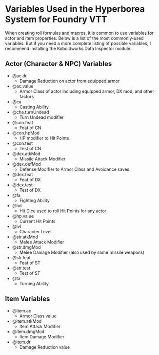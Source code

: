 # Variables Used in the Hyperborea System for Foundry VTT

When creating roll formulas and macros, it is common to use variables for actor and item properties. Below is a list of the most commonly-used variables. But if you need a more complete listing of possible variables, I recommend installing the Koboldworks Data Inspector module.

## Actor (Character & NPC) Variables
- @ac.dr
  - Damage Reduction on actor from equipped armor
- @ac.value
  - Armor Class of actor including equipped armor, DX mod, and other factors
- @ca
  - Casting Ability
- @cha.turnUndead
  - Turn Undead modifier
- @con.feat
  - Feat of CN
- @con.hpMod
  - HP modifier to Hit Points
- @con.test
  - Test of CN
- @dex.atkMod
  - Missile Attack Modifier
- @dex.defMod
  - Defense Modifier to Armor Class and Avoidance saves
- @dex.feat
  - Feat of DX
- @dex.test
  - Test of DX
- @fa
  - Fighting Ability
- @hd
  - Hit Dice used to roll Hit Points for any actor
- @hp.value
  - Current Hit Points
- @lvl
  - Character Level
- @str.atkMod
  - Melee Attack Modifier
- @str.dmgMod
  - Melee Damage Modifier (also used by some missile weapons)
- @str.feat
  - Feat of ST
- @str.test
  - Test of ST
- @ta
  - Turning Ability

## Item Variables
- @item.ac
  - Armor Class value
- @item.atkMod
  - Item Attack Modifier
- @item.dmgMod
  - Item Damage Modifier
- @item.dr
  - Damage Reduction value
